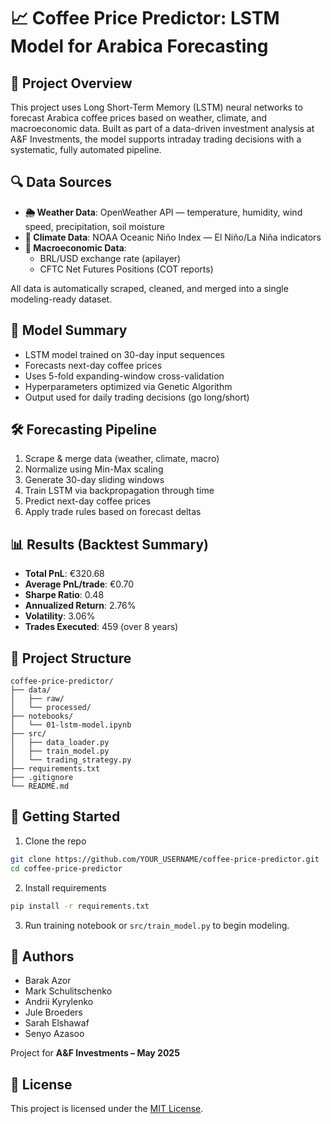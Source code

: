 
# 📈 Coffee Price Predictor: LSTM Model for Arabica Forecasting

## 🌱 Project Overview
This project uses Long Short-Term Memory (LSTM) neural networks to forecast Arabica coffee prices based on weather, climate, and macroeconomic data. Built as part of a data-driven investment analysis at A&F Investments, the model supports intraday trading decisions with a systematic, fully automated pipeline.

## 🔍 Data Sources
- **🌦 Weather Data**: OpenWeather API — temperature, humidity, wind speed, precipitation, soil moisture
- **🌊 Climate Data**: NOAA Oceanic Niño Index — El Niño/La Niña indicators
- **💱 Macroeconomic Data**:
  - BRL/USD exchange rate (apilayer)
  - CFTC Net Futures Positions (COT reports)

All data is automatically scraped, cleaned, and merged into a single modeling-ready dataset.

## 🧠 Model Summary
- LSTM model trained on 30-day input sequences
- Forecasts next-day coffee prices
- Uses 5-fold expanding-window cross-validation
- Hyperparameters optimized via Genetic Algorithm
- Output used for daily trading decisions (go long/short)

## 🛠 Forecasting Pipeline
1. Scrape & merge data (weather, climate, macro)
2. Normalize using Min-Max scaling
3. Generate 30-day sliding windows
4. Train LSTM via backpropagation through time
5. Predict next-day coffee prices
6. Apply trade rules based on forecast deltas

## 📊 Results (Backtest Summary)
- **Total PnL**: €320.68
- **Average PnL/trade**: €0.70
- **Sharpe Ratio**: 0.48
- **Annualized Return**: 2.76%
- **Volatility**: 3.06%
- **Trades Executed**: 459 (over 8 years)

## 📁 Project Structure
```
coffee-price-predictor/
├── data/
│   ├── raw/
│   └── processed/
├── notebooks/
│   └── 01-lstm-model.ipynb
├── src/
│   ├── data_loader.py
│   ├── train_model.py
│   └── trading_strategy.py
├── requirements.txt
├── .gitignore
└── README.md
```

## 🚀 Getting Started
1. Clone the repo  
```bash
git clone https://github.com/YOUR_USERNAME/coffee-price-predictor.git
cd coffee-price-predictor
```

2. Install requirements  
```bash
pip install -r requirements.txt
```

3. Run training notebook or `src/train_model.py` to begin modeling.

## 👥 Authors
- Barak Azor
- Mark Schulitschenko
- Andrii Kyrylenko
- Jule Broeders
- Sarah Elshawaf
- Senyo Azasoo

Project for **A&F Investments – May 2025**

## 📄 License
This project is licensed under the [MIT License](LICENSE).

